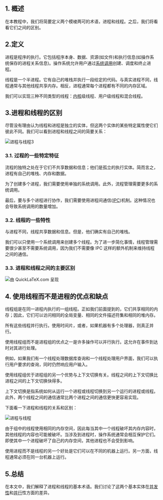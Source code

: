 ## 1. 概述

在本教程中，我们将简要定义两个模棱两可的术语，进程和线程。之后，我们将看看它们之间的区别。

## 2.定义

进程是程序的执行。它包括程序本身、数据、资源(如文件)和执行信息(如操作系统保存的进程关系信息)。操作系统允许用户通过[系统调用](https://www.baeldung.com/cs/user-kernel-modes#1-system-calls)创建、调度和终止进程。

线程是一个半进程。它有自己的堆栈并执行一段给定的代码。与真实进程不同，线程通常与其他线程共享内存。相反，进程通常每个进程都有不同的内存区域。

我们可以实现三种不同类型的线程：[内核](https://www.baeldung.com/cs/os-kernel)级线程、用户级线程和混合线程。

## 3.进程和线程的区别

尽管没有理由认为线程和进程是独立的实体，但这两个实体的某些特定属性使它们彼此不同。我们可以看到进程和线程之间的简要关系：


![进程与线程3](https://www.baeldung.com/wp-content/uploads/sites/4/2021/05/processvsthread3-300x270-1.png)

### 3.1. 过程的一些特定特征

流程的独特之处在于它们不共享数据和信息；他们是孤立的执行实体。简而言之，进程有自己的堆栈、内存和数据。 

为了创建多个进程，我们需要使用单独的系统调用。此外，流程管理需要更多的系统调用。

最后，要与多个进程进行协作，我们需要使用进程间通信([IPC](https://www.baeldung.com/cs/inter-process-communication))机制。这种情况也会导致系统调用的数量增加。

### 3.2. 线程的一些特性

与进程不同，线程共享数据和信息。但是，他们确实有自己的堆栈。

我们可以只使用一个系统调用来创建多个线程。为了进一步简化事情，线程管理需要很少甚至不需要系统调用，因为我们不需要像 IPC 这样的额外机制来维持线程之间的通信。

### 3.3. 进程和线程之间的主要区别

![由 QuickLaTeX.com 呈现](https://www.baeldung.com/wp-content/ql-cache/quicklatex.com-ac9f02be948333925bd731872a6fc01b_l3.svg)

## 4. 使用线程而不是进程的优点和缺点

线程组是在同一进程内执行的一组线程。正如我们前面提到的，它们共享相同的内存；因此，它们可以访问相同的全局变量、相同的文件描述符集和相同的堆内存。

所有这些线程并行执行。使用时间片，或者，如果机器有多个处理器，则真正并行。

使用线程组而不是进程组的优点之一是许多操作可以并行执行。这允许在事件到达时对其进行处理。

例如，如果我们有一个线程处理数据库查询和一个线程处理用户界面，我们可以执行用户要求的查询，同时仍然响应用户输入。

使用线程组优于进程组的另一个优势与上下文切换有关。线程之间的上下文切换比进程之间的上下文切换快得多。

上下文切换是指系统如何从运行一个进程或线程切换到另一个运行的进程或线程。此外，两个线程之间的通信通常比两个进程之间的通信更快更容易实现。

下面看一下进程和线程的关系和区别：

![进程与线程](https://www.baeldung.com/wp-content/uploads/sites/4/2021/05/processvsthread.png)

由于组中的线程使用相同的内存空间，因此每当其中一个线程破坏其内存内容时，其他线程的内容也可能被破坏。当涉及到进程时，操作系统通常会相互保护它们。即使其中一个进程破坏了自己的内存空间，其他进程也不会受到影响。

使用进程而不是线程的另一个好处是它们可以在不同的机器上运行。另一方面，线程通常必须在同一台机器上运行。

## 5.总结

在本文中，我们解释了进程和线程的基本术语。我们讨论了这两个基本实体在[并发性](https://www.baeldung.com/java-concurrency)和[并行](https://www.baeldung.com/java-start-thread)性方面的差异。